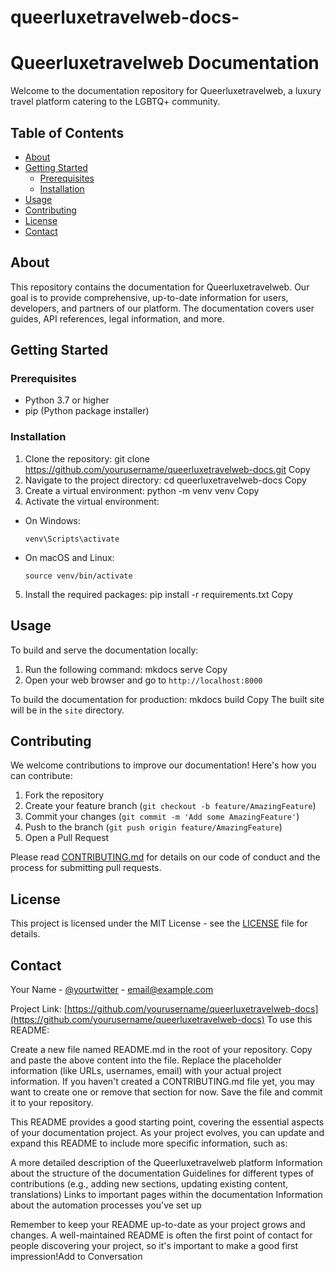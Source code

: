 # queerluxetravelweb-docs-
# Queerluxetravelweb Documentation

Welcome to the documentation repository for Queerluxetravelweb, a luxury travel platform catering to the LGBTQ+ community.

## Table of Contents

- [About](#about)
- [Getting Started](#getting-started)
  - [Prerequisites](#prerequisites)
  - [Installation](#installation)
- [Usage](#usage)
- [Contributing](#contributing)
- [License](#license)
- [Contact](#contact)

## About

This repository contains the documentation for Queerluxetravelweb. Our goal is to provide comprehensive, up-to-date information for users, developers, and partners of our platform. The documentation covers user guides, API references, legal information, and more.

## Getting Started

### Prerequisites

- Python 3.7 or higher
- pip (Python package installer)

### Installation

1. Clone the repository:
git clone https://github.com/yourusername/queerluxetravelweb-docs.git
Copy
2. Navigate to the project directory:
cd queerluxetravelweb-docs
Copy
3. Create a virtual environment:
python -m venv venv
Copy
4. Activate the virtual environment:
- On Windows:
  ```
  venv\Scripts\activate
  ```
- On macOS and Linux:
  ```
  source venv/bin/activate
  ```

5. Install the required packages:
pip install -r requirements.txt
Copy
## Usage

To build and serve the documentation locally:

1. Run the following command:
mkdocs serve
Copy
2. Open your web browser and go to `http://localhost:8000`

To build the documentation for production:
mkdocs build
Copy
The built site will be in the `site` directory.

## Contributing

We welcome contributions to improve our documentation! Here's how you can contribute:

1. Fork the repository
2. Create your feature branch (`git checkout -b feature/AmazingFeature`)
3. Commit your changes (`git commit -m 'Add some AmazingFeature'`)
4. Push to the branch (`git push origin feature/AmazingFeature`)
5. Open a Pull Request

Please read [CONTRIBUTING.md](CONTRIBUTING.md) for details on our code of conduct and the process for submitting pull requests.

## License

This project is licensed under the MIT License - see the [LICENSE](LICENSE) file for details.

## Contact

Your Name - [@yourtwitter](https://twitter.com/yourtwitter) - email@example.com

Project Link: [https://github.com/yourusername/queerluxetravelweb-docs](https://github.com/yourusername/queerluxetravelweb-docs)
To use this README:

Create a new file named README.md in the root of your repository.
Copy and paste the above content into the file.
Replace the placeholder information (like URLs, usernames, email) with your actual project information.
If you haven't created a CONTRIBUTING.md file yet, you may want to create one or remove that section for now.
Save the file and commit it to your repository.

This README provides a good starting point, covering the essential aspects of your documentation project. As your project evolves, you can update and expand this README to include more specific information, such as:

A more detailed description of the Queerluxetravelweb platform
Information about the structure of the documentation
Guidelines for different types of contributions (e.g., adding new sections, updating existing content, translations)
Links to important pages within the documentation
Information about the automation processes you've set up

Remember to keep your README up-to-date as your project grows and changes. A well-maintained README is often the first point of contact for people discovering your project, so it's important to make a good first impression!Add to Conversation
